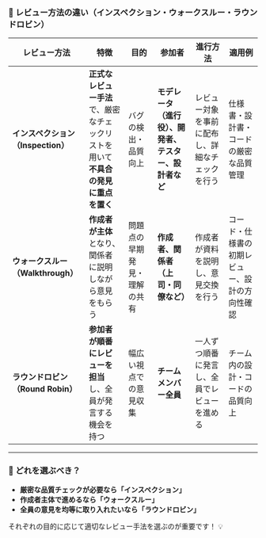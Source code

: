### **📌 レビュー方法の違い（インスペクション・ウォークスルー・ラウンドロビン）**

| **レビュー方法** | **特徴** | **目的** | **参加者** | **進行方法** | **適用例** |
|---------------|--------|--------|--------|--------|--------|
| **インスペクション（Inspection）** | **正式なレビュー手法**で、厳密なチェックリストを用いて **不具合の発見に重点を置く** | バグの検出・品質向上 | **モデレータ（進行役）、開発者、テスター、設計者など** | レビュー対象を事前に配布し、詳細なチェックを行う | 仕様書・設計書・コードの厳密な品質管理 |
| **ウォークスルー（Walkthrough）** | **作成者が主体** となり、関係者に説明しながら意見をもらう | 問題点の早期発見・理解の共有 | **作成者、関係者（上司・同僚など）** | 作成者が資料を説明し、意見交換を行う | コード・仕様書の初期レビュー、設計の方向性確認 |
| **ラウンドロビン（Round Robin）** | **参加者が順番にレビューを担当** し、全員が発言する機会を持つ | 幅広い視点での意見収集 | **チームメンバー全員** | 一人ずつ順番に発言し、全員でレビューを進める | チーム内の設計・コードの品質向上 |

---

### **📌 どれを選ぶべき？**
- **厳密な品質チェックが必要なら「インスペクション」**
- **作成者主体で進めるなら「ウォークスルー」**
- **全員の意見を均等に取り入れたいなら「ラウンドロビン」**

それぞれの目的に応じて適切なレビュー手法を選ぶのが重要です！ 💡
